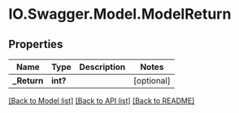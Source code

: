 # IO.Swagger.Model.ModelReturn
## Properties

Name | Type | Description | Notes
------------ | ------------- | ------------- | -------------
**_Return** | **int?** |  | [optional] 

[[Back to Model list]](../README.md#documentation-for-models) [[Back to API list]](../README.md#documentation-for-api-endpoints) [[Back to README]](../README.md)

